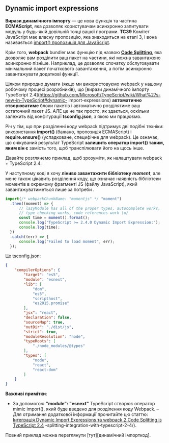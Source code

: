 ## Dynamic import expressions 

**Вирази динамічного імпорту** — це нова функція та частина **ECMAScript**, яка дозволяє користувачам асинхронно запитувати модуль у будь-якій довільній точці вашої програми.
**TC39** Комітет JavaScript має власну пропозицію, яка знаходиться на етапі 3, і вона називається [import() пропозиція для JavaScript](https://github.com/tc39/proposal-dynamic-import).

Крім того, **webpack** bundler має функцію під назвою [**Code Splitting**](https://webpack.js.org/guides/code-splitting/), яка дозволяє вам розділити ваш пакет на частини, які можна завантажено асинхронно пізніше. Наприклад, це дозволяє спочатку обслуговувати мінімальний пакет початкового завантаження, а потім асинхронно завантажувати додаткові функції.

Цілком природно думати (якщо ми використовуємо webpack у нашому робочому процесі розробників), що [вирази динамічного імпорту TypeScript 2.4](https://github.com/Microsoft/TypeScript/wiki/What%27s-new-in-TypeScript#dynamic- import-expressions) **автоматично створюватиме** блоки пакетів і автоматично розділятиме ваш остаточний пакет JS. АЛЕ це не так просто, як здається, оскільки залежить від конфігурації **tsconfig.json**, з якою ми працюємо.

Річ у тім, що при розділенні коду webpack підтримує дві подібні техніки: використання **import()** (бажано, пропозиція ECMAScript) і **require.ensure()** (успадковане, специфічне для webpack). Це означає, що очікуваний результат TypeScript **залишить оператор import() таким, яким він є** замість того, щоб транспілювати його на щось інше.

Давайте розглянемо приклад, щоб зрозуміти, як налаштувати webpack + TypeScript 2.4.

У наступному коді я хочу **ліниво завантажити бібліотеку _moment_**, але мене також цікавить розділення коду, що означає наявність бібліотеки моментів в окремому фрагменті JS (файлу JavaScript), який завантажуватиметься лише за потреби .

```ts
import(/* webpackChunkName: "momentjs" */ "moment")
  .then((moment) => {
      // lazyModule has all of the proper types, autocomplete works,
      // type checking works, code references work \o/
      const time = moment().format();
      console.log("TypeScript >= 2.4.0 Dynamic Import Expression:");
      console.log(time);
  })
  .catch((err) => {
      console.log("Failed to load moment", err);
  });
```

Це tsconfig.json:

```json
{
    "compilerOptions": {
        "target": "es5",                          
        "module": "esnext",                     
        "lib": [
            "dom",
            "es5",
            "scripthost",
            "es2015.promise"
        ],                                        
        "jsx": "react",                           
        "declaration": false,                     
        "sourceMap": true,                        
        "outDir": "./dist/js",                    
        "strict": true,                           
        "moduleResolution": "node",               
        "typeRoots": [
            "./node_modules/@types"
        ],                                        
        "types": [
            "node",
            "react",
            "react-dom"
        ]                                       
    }
}
```


**Важливі примітки**:

- За допомогою **"module": "esnext"** TypeScript створює оператор mimic import(), який буде введено для розділення коду Webpack.
– Для отримання додаткової інформації прочитайте цю статтю: [Інтеграція Dynamic Import Expressions та webpack 2 Code Splitting із TypeScript 2.4](https://blog.josequinto.com/2017/06/29/dynamic-import-expressions-and-webpack-code) -splitting-integration-with-typescript-2-4/).


Повний приклад можна переглянути [тут][динамічний імпорткод].

[dynamicimportcode]:https://cdn.rawgit.com/basarat/typescript-book/705e4496/code/dynamic-import-expressions/dynamicImportExpression.js